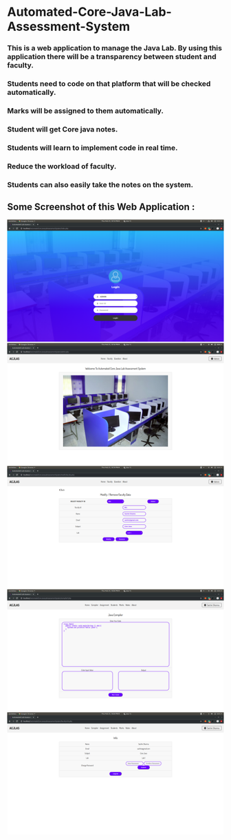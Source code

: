 # Automated-Core-Java-Lab-Assessment-System
### This is a web application to manage the Java Lab. By using this application there will be a transparency between student and faculty. 
### Students need to code on that platform that will be checked automatically.
### Marks will be assigned to them automatically.
### Student will get Core java notes.
### Students will learn to implement code in real time.
### Reduce the workload of faculty.
### Students can also easily take the notes on the system.

## Some Screenshot of this Web Application :
![](Pics/1.png)
![](Pics/2.png)
![](Pics/3.png)
![](Pics/4.png)
![](Pics/5.png)
